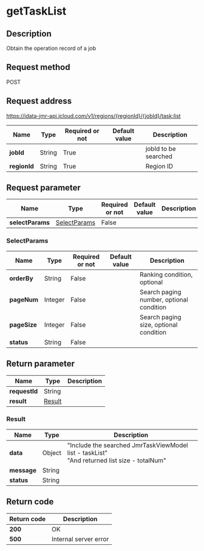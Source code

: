 # getTaskList


## Description
Obtain the operation record of a job

## Request method
POST

## Request address
https://idata-jmr-api.jcloud.com/v1/regions/{regionId}/{jobId}/task:list

|Name|Type|Required or not|Default value|Description|
|---|---|---|---|---|
|**jobId**|String|True||jobId to be searched|
|**regionId**|String|True||Region ID|

## Request parameter
|Name|Type|Required or not|Default value|Description|
|---|---|---|---|---|
|**selectParams**|[SelectParams](##SelectParams)|False|||

### <a name="SelectParams">SelectParams</a>
|Name|Type|Required or not|Default value|Description|
|---|---|---|---|---|
|**orderBy**|String|False||Ranking condition, optional|
|**pageNum**|Integer|False||Search paging number, optional condition|
|**pageSize**|Integer|False||Search paging size, optional condition|
|**status**|String|False|||

## Return parameter
|Name|Type|Description|
|---|---|---|
|**requestId**|String||
|**result**|[Result](##Result)||


### <a name="Result">Result</a>
|Name|Type|Description|
|---|---|---|
|**data**|Object|"Include the searched JmrTaskViewModel list - taskList"<br>"And returned list size - totalNum"<br>|
|**message**|String||
|**status**|String||

## Return code
|Return code|Description|
|---|---|
|**200**|OK|
|**500**|Internal server error|
